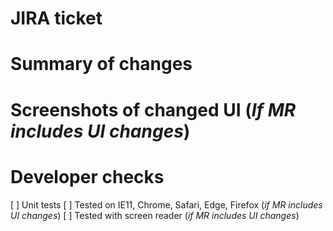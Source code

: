 # JIRA ticket

# Summary of changes

# Screenshots of changed UI (*If MR includes UI changes*)

# Developer checks

[ ] Unit tests
[ ] Tested on IE11, Chrome, Safari, Edge, Firefox (*if MR includes UI changes*)
[ ] Tested with screen reader (*if MR includes UI changes*)